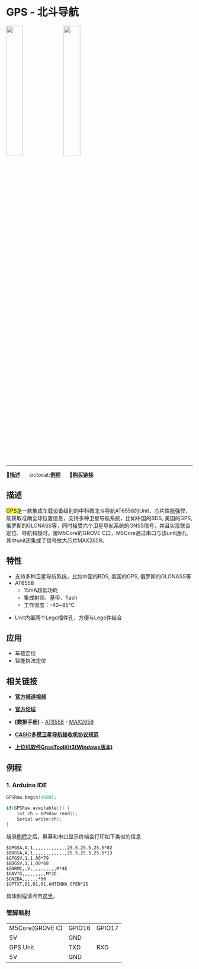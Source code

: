 # GPS - 北斗导航

<img src="assets/img/product_pics/units/unit_gps_01.jpg" width="30%" height="30%">
<img src="assets/img/product_pics/units/unit_gps_02.jpg" width="30%" height="30%">

***

:memo:**[描述](#描述)**&nbsp;&nbsp;&nbsp;&nbsp;&nbsp;&nbsp;:octocat:**[例程](#例程)**&nbsp;&nbsp;&nbsp;&nbsp;&nbsp;&nbsp;🛒**[购买链接](https://item.taobao.com/item.htm?spm=a1z10.3-c.w4002-1172588106.13.51a6425e6lnUwE&id=583664452054)**

<!-- :electric_plug:**[原理图](#原理图)** |:octocat:**[例程](#例程)**| -->

## 描述

<mark>GPS</mark>是一款集成车载设备级别的中科微北斗导航AT6558的Unit，芯片性能强悍，能获取准确全球位置信息，支持多种卫星导航系统，比如中国的BDS, 美国的GPS, 俄罗斯的GLONASS等，同时接受六个卫星导航系统的GNSS信号，并且实现联合定位、导航和授时。接M5Core的GROVE C口，M5Core通过串口与该unit通讯。其中unit还集成了信号放大芯片MAX2659。

## 特性

-  支持多种卫星导航系统，比如中国的BDS, 美国的GPS, 俄罗斯的GLONASS等
- AT6558
    - 15mA超低功耗
    - 集成射频、基带、flash
    - 工作温度：-40~85℃
<!-- -  GROVE接口，支持[UiFlow](http://flow.m5stack.com)编程，[Arduino](http://www.arduino.cc)编程 -->
-  Unit内置两个Lego插件孔，方便与Lego件结合

## 应用

- 车载定位
- 智能执法定位

## 相关链接

- **[官方频道视频](https://i.youku.com/i/UNjE1ODA2MzE0OA==?spm=a2hzp.8253869.0.0)**

- **[官方论坛](http://forum.m5stack.com/)**

- **[数据手册]** - [AT6558](http://www.icofchina.com/d/file/xiazai/2016-12-05/b1be6f481cdf9d773b963ab30a2d11d8.pdf) - [MAX2659](https://datasheets.maximintegrated.com/en/ds/MAX2659.pdf)

- **[CASIC多模卫星导航接收机协议规范](http://www.icofchina.com/d/file/xiazai/2017-05-02/ea0cdd3d81eeebcc657b5dbca80925ee.pdf)**

- **[上位机软件GnssToolKit3(Windows版本)](http://www.icofchina.com/d/file/xiazai/2018-05-23/2b29a8da746eec0ef1dcd9deae895298.zip)**

## 例程

### 1. Arduino IDE

```c++
GPSRaw.begin(9600);

if(GPSRaw.available()) {
    int ch = GPSRaw.read();
    Serial.write(ch);
}
```

烧录[例程](https://github.com/m5stack/M5-ProductExampleCodes/tree/master/Modules/GPS/Arduino)之后，屏幕和串口显示终端会打印如下类似的信息

```
$GPGSA,A,1,,,,,,,,,,,,,25.5,25.5,25.5*02
$BDGSA,A,1,,,,,,,,,,,,,25.5,25.5,25.5*13
$GPGSV,1,1,00*79
$BDGSV,1,1,00*68
$GNRMC,,V,,,,,,,,,,M*4E
$GNVTG,,,,,,,,,M*2D
$GNZDA,,,,,,*56
$GPTXT,01,01,01,ANTENNA OPEN*25
```

具体例程请点击[这里](https://github.com/m5stack/M5-ProductExampleCodes/tree/master/Units/GPS/Arduino)。

<!-- ## 原理图

<img src="assets/img/product_pics/units/env_sch.jpg"> -->

### 管脚映射

<table>
 <tr><td>M5Core(GROVE C)</td><td>GPIO16</td><td>GPIO17</td></tr><td>5V</td><td>GND</td></tr>
 <tr><td>GPS Unit</td><td>TXD</td><td>RXD</td></tr><td>5V</td><td>GND</td></tr>
</table>
